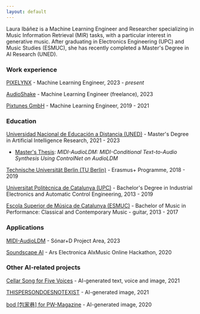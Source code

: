 ```yaml
---
layout: default
---
```


Laura Ibáñez is a Machine Learning Engineer and Researcher specializing in Music Information Retrieval (MIR) tasks, with a particular interest in generative music. After graduating in Electronics Engineering (UPC) and Music Studies (ESMUC), she has recently completed a Master's Degree in AI Research (UNED).

### Work experience

[PIXELYNX](https://pixelynx.io/) - Machine Learning Engineer, 2023 - _present_

[AudioShake](https://www.audioshake.ai/) - Machine Learning Engineer (freelance), 2023

[Pixtunes GmbH](https://www.linkedin.com/company/pixtunes/) - Machine Learning Engineer, 2019 - 2021

### Education

[Universidad Nacional de Educación a Distancia (UNED)](https://www.uned.es/) - Master's Degree in Artificial Intelligence Research, 2021 - 2023
- [Master's Thesis](https://lauraibnz.github.io/docs/TFM.pdf): _MIDI-AudioLDM: MIDI-Conditional Text-to-Audio Synthesis Using ControlNet on AudioLDM_

[Technische Universität Berlin (TU Berlin)](https://www.tu.berlin/) - Erasmus+ Programme, 2018 - 2019

[Universitat Politècnica de Catalunya (UPC)](https://www.upc.edu/) - Bachelor's Degree in Industrial Electronics and Automatic Control Engineering, 2013 - 2019

[Escola Superior de Música de Catalunya (ESMUC)](https://www.esmuc.cat/) - Bachelor of Music in Performance: Classical and Contemporary Music - guitar, 2013 - 2017

### Applications

[MIDI-AudioLDM](https://huggingface.co/spaces/lauraibnz/midi-audioldm) - Sónar+D Project Area, 2023

[Soundscape AI](https://soundscape-ai.netlify.app/) - Ars Electronica AIxMusic Online Hackathon, 2020

### Other AI-related projects

[Cellar Song for Five Voices](https://www.virtuallyrealityevents.com/emmettwilliams) - AI-generated text, voice and image, 2021

[THISPERSONDOESNOTEXIST](https://www.michaelbrailey.com/thispersondoesnotexist) - AI-generated image, 2021

[bod [包家巷] for PW-Magazine](https://pw-magazine.com/2020/bod-sentient-sounds-impossible-to-avoid) - AI-generated image, 2020
